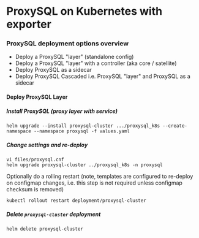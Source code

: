 # ProxySQL on Kubernetes with exporter

### ProxySQL deployment options overview

- Deploy a ProxySQL "layer" (standalone config)
- Deploy a ProxySQL "layer" with a controller (aka core / satellite)
- Deploy ProxySQL as a sidecar
- Deploy ProxySQL Cascaded i.e. ProxySQL "layer" and ProxySQL as a sidecar

#### Deploy ProxySQL Layer

##### Install ProxySQL (proxy layer with service)

```
helm upgrade --install proxysql-cluster .../proxysql_k8s --create-namespace --namespace proxysql -f values.yaml
```

##### Change settings and re-deploy

```
vi files/proxysql.cnf 
helm upgrade proxysql-cluster ../proxysql_k8s -n proxysql
```

Optionally do a rolling restart (note, templates are configured to re-deploy on configmap changes, i.e. this step is not required unless configmap checksum is removed)

```
kubectl rollout restart deployment/proxysql-cluster
```

##### Delete `proxysql-cluster` deployment

```
helm delete proxysql-cluster
```
